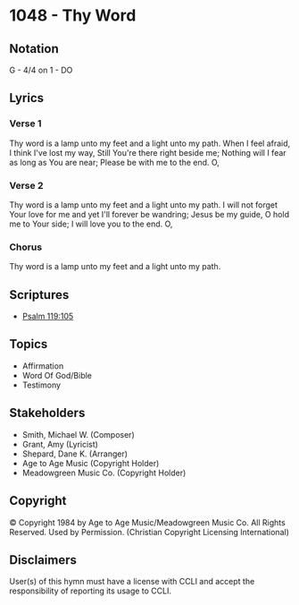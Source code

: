 # 1048 - Thy Word

## Notation

G - 4/4 on 1 - DO

## Lyrics

### Verse 1

Thy word is a lamp unto my feet and a light unto my path. When I feel afraid, I think I've lost my way, Still You're there right beside me; Nothing will I fear as long as You are near; Please be with me to the end. O,

### Verse 2

Thy word is a lamp unto my feet and a light unto my path. I will not forget Your love for me and yet I'll forever be wandring; Jesus be my guide, O hold me to Your side; I will love you to the end. O,

### Chorus

Thy word is a lamp unto my feet and a light unto my path.


## Scriptures

- [Psalm 119:105](https://www.biblegateway.com/passage/?search=Psalm%20119%3A105)

## Topics

- Affirmation
- Word Of God/Bible
- Testimony

## Stakeholders

- Smith, Michael W. (Composer)
- Grant, Amy (Lyricist)
- Shepard, Dane K. (Arranger)
- Age to Age Music (Copyright Holder)
- Meadowgreen Music Co. (Copyright Holder)

## Copyright

© Copyright 1984 by Age to Age Music/Meadowgreen Music Co. All Rights Reserved. Used by Permission.
(Christian Copyright Licensing International)

## Disclaimers

User(s) of this hymn must have a license with CCLI and accept the responsibility of reporting its usage to CCLI.


